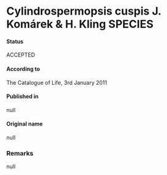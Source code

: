 # Cylindrospermopsis cuspis J. Komárek & H. Kling SPECIES

#### Status
ACCEPTED

#### According to
The Catalogue of Life, 3rd January 2011

#### Published in
null

#### Original name
null

### Remarks
null